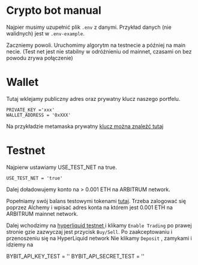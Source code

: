 # Crypto bot manual

Najpier musimy uzupełnić plik `.env` z danymi. Przykład danych (nie walidnych) jest w `.env-example`. 

Zaczniemy powoli. Uruchomimy algorytm na testnecie a później na main necie. (Test net jest nie stabilny w odróżnieniu od mainnet, czasami on bez powodu zrywa połączenie)


# Wallet
Tutaj wklejamy publiczny adres oraz prywatny klucz naszego portfelu. 
```
PRIVATE_KEY ='xxx'
WALLET_ADDRESS = '0xXXX'
```
Na przykładzie metamaska prywatny [klucz można znaleźć tutaj](https://support.metamask.io/managing-my-wallet/secret-recovery-phrase-and-private-keys/how-to-export-an-accounts-private-key/#:~:text=On%20the%20'Account%20details'%20page,to%20display%20your%20private%20key.)

# Testnet
Najpierw ustawiamy USE_TEST_NET na true.
```
USE_TEST_NET = 'true'
```
Dalej doładowujemy konto na > 0.001 ETH na ARBITRUM network.

Popełniamy swój balans testowymi tokenami [tutaj](https://www.alchemy.com/faucets/arbitrum-sepolia). Trzeba zalogować się poprzez Alchemy i wpisać adres konta na którem jest 0.001 ETH na ARBITRUM mainnet network.

Dalej wchodzimy na [hyperliquid testnet ](https://app.hyperliquid-testnet.xyz/trade)  i klikamy `Enable Trading` po prawej stronie gzie zazwyczaj jest przycisk `Buy/Sell`. Po zaakceptowaniu i przenoszeniu się na HyperLiquid network Nie klikamy `Deposit` , zamykami i idziemy na 

BYBIT_API_KEY_TEST = ''
BYBIT_API_SECRET_TEST = ''
